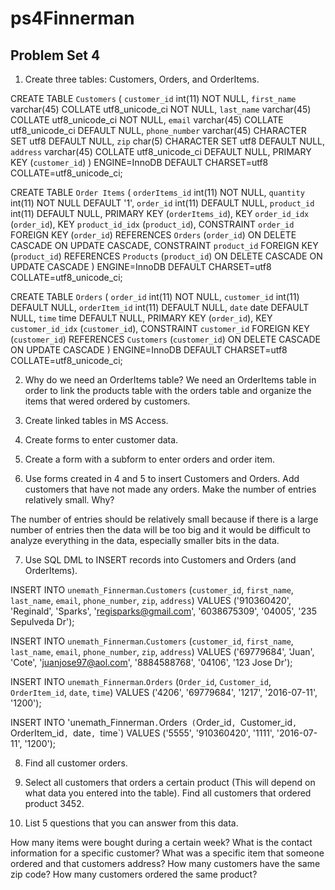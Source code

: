# ps4Finnerman
## Problem Set 4 

1. Create three tables: Customers, Orders, and OrderItems.
 
 CREATE TABLE `Customers` (
  `customer_id` int(11) NOT NULL,
  `first_name` varchar(45) COLLATE utf8_unicode_ci NOT NULL,
  `last_name` varchar(45) COLLATE utf8_unicode_ci NOT NULL,
  `email` varchar(45) COLLATE utf8_unicode_ci DEFAULT NULL,
  `phone_number` varchar(45) CHARACTER SET utf8 DEFAULT NULL,
  `zip` char(5) CHARACTER SET utf8 DEFAULT NULL,
  `address` varchar(45) COLLATE utf8_unicode_ci DEFAULT NULL,
  PRIMARY KEY (`customer_id`)
  ) ENGINE=InnoDB DEFAULT CHARSET=utf8 COLLATE=utf8_unicode_ci;
  
   CREATE TABLE `Order Items` (
  `orderItems_id` int(11) NOT NULL,
  `quantity` int(11) NOT NULL DEFAULT '1',
  `order_id` int(11) DEFAULT NULL,
  `product_id` int(11) DEFAULT NULL,
  PRIMARY KEY (`orderItems_id`),
  KEY `order_id_idx` (`order_id`),
  KEY `product_id_idx` (`product_id`),
  CONSTRAINT `order_id` FOREIGN KEY (`order_id`) REFERENCES `Orders` (`order_id`) ON DELETE CASCADE ON UPDATE CASCADE,
  CONSTRAINT `product_id` FOREIGN KEY (`product_id`) REFERENCES `Products` (`product_id`) ON DELETE CASCADE ON UPDATE CASCADE
  ) ENGINE=InnoDB DEFAULT CHARSET=utf8 COLLATE=utf8_unicode_ci;
  
  CREATE TABLE `Orders` (
  `order_id` int(11) NOT NULL,
  `customer_id` int(11) DEFAULT NULL,
  `orderItem_id` int(11) DEFAULT NULL,
  `date` date DEFAULT NULL,
  `time` time DEFAULT NULL,
  PRIMARY KEY (`order_id`),
  KEY `customer_id_idx` (`customer_id`),
  CONSTRAINT `customer_id` FOREIGN KEY (`customer_id`) REFERENCES `Customers` (`customer_id`) ON DELETE CASCADE ON UPDATE CASCADE
  ) ENGINE=InnoDB DEFAULT CHARSET=utf8 COLLATE=utf8_unicode_ci;

2. Why do we need an OrderItems table?
  We need an OrderItems table in order to link the products table with the orders table and organize the items that wered ordered by customers.
3. Create linked tables in MS Access.

4. Create forms to enter customer data.

5. Create a form with a subform to enter orders and order item.

6. Use forms created in 4 and 5 to insert Customers and Orders.  Add customers that have not made any orders. Make the number of entries relatively small.  Why?  
 
  The number of entries should be relatively small because if there is a large number of entries then the data will be too big and it would be difficult to analyze everything in the data, especially smaller bits in the data. 

7. Use SQL DML to INSERT records into Customers and Orders (and OrderItems). 

  INSERT INTO `unemath_Finnerman`.`Customers` (`customer_id`, `first_name`, `last_name`, `email`, `phone_number`, `zip`, `address`) VALUES ('910360420', 'Reginald', 'Sparks', 'regisparks@gmail.com', '6038675309', '04005', '235 Sepulveda Dr');
  
  INSERT INTO `unemath_Finnerman`.`Customers` (`customer_id`, `first_name`, `last_name`, `email`, `phone_number`, `zip`, `address`) VALUES ('69779684', 'Juan', 'Cote', 'juanjose97@aol.com', '8884588768', '04106', '123 Jose Dr');
   
   INSERT INTO `unemath_Finnerman`.`Orders` (`Order_id`, `Customer_id`, `OrderItem_id`, `date`, `time`) VALUES ('4206', '69779684', '1217', '2016-07-11', '1200');
   
   INSERT INTO 'unemath_Finnerman`.`Orders` (`Order_id`, `Customer_id`, `OrderItem_id`, `date`, `time`) VALUES ('5555', '910360420', '1111', '2016-07-11', '1200');
   
8. Find all customer orders.

9. Select all customers that orders a certain product (This will depend on what data you entered into the table).  Find all customers that ordered product 3452.  

10. List 5 questions that you can answer from this data.
 
 How many items were bought during a certain week?
 What is the contact information for a specific customer?
 What was a specific item that someone ordered and that customers address?
 How many customers have the same zip code?
 How many customers ordered the same product?
